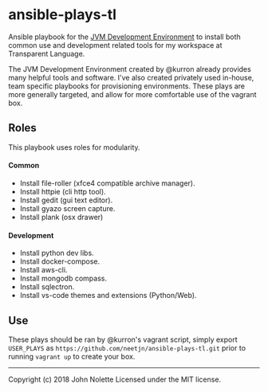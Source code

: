 # ansible-plays-tl

Ansible playbook for the [JVM Development Environment](https://github.com/kurron/jvm-development-environment)
to install both common use and development related tools for my workspace at Transparent Language.

The JVM Development Environment created by @kurron already provides many helpful tools and software.
I've also created privately used in-house, team specific playbooks for provisioning environments.
These plays are more generally targeted, and allow for more comfortable use of the vagrant box.

## Roles

This playbook uses roles for modularity.

#### Common

* Install file-roller (xfce4 compatible archive manager).
* Install httpie (cli http tool).
* Install gedit (gui text editor).
* Install gyazo screen capture.
* Install plank (osx drawer)

#### Development

* Install python dev libs.
* Install docker-compose.
* Install aws-cli.
* Install mongodb compass.
* Install sqlectron.
* Install vs-code themes and extensions (Python/Web).

## Use

These plays should be ran by @kurron's vagrant script, simply export `USER_PLAYS` as `https://github.com/neetjn/ansible-plays-tl.git`
prior to running `vagrant up` to create your box.

---
Copyright (c) 2018 John Nolette Licensed under the MIT license.
